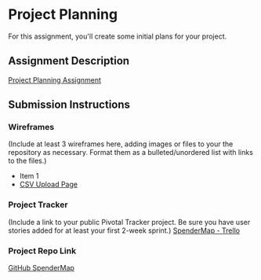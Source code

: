 # Project Planning
For this assignment, you'll create some initial plans for your project.

## Assignment Description
[Project Planning Assignment](https://education.launchcode.org/liftoff/assignments/planning/)

## Submission Instructions

### Wireframes

(Include at least 3 wireframes here, adding images or files to your the repository as necessary. Format them as a bulleted/unordered list with links to the files.)
* Item 1
* [CSV Upload Page](https://github.com/acardelle/spendermap/blob/master/Wireframe%20-%20CSV%20Upload.png)

### Project Tracker

(Include a link to your public Pivotal Tracker project. Be sure you have user stories added for at least your first 2-week sprint.)
[SpenderMap - Trello](https://trello.com/b/ZFcWtLCn/spendermap)

### Project Repo Link

[GitHub SpenderMap](https://github.com/acardelle/spendermap)